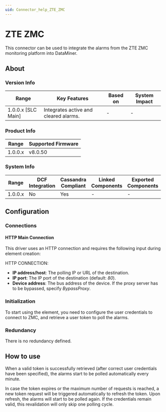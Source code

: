 ```yaml
---
uid: Connector_help_ZTE_ZMC
---
```


# ZTE ZMC

This connector can be used to integrate the alarms from the ZTE ZMC monitoring platform into DataMiner.

## About

### Version Info

| **Range**            | **Key Features**                      | **Based on** | **System Impact** |
|----------------------|---------------------------------------|--------------|-------------------|
| 1.0.0.x \[SLC Main\] | Integrates active and cleared alarms. | \-           | \-                |

### Product Info

| **Range** | **Supported Firmware** |
|-----------|------------------------|
| 1.0.0.x   | v8.0.50                |

### System Info

| **Range** | **DCF Integration** | **Cassandra Compliant** | **Linked Components** | **Exported Components** |
|-----------|---------------------|-------------------------|-----------------------|-------------------------|
| 1.0.0.x   | No                  | Yes                     | \-                    | \-                      |

## Configuration

### Connections

#### HTTP Main Connection

This driver uses an HTTP connection and requires the following input during element creation:

HTTP CONNECTION:

- **IP address/host**: The polling IP or URL of the destination.
- **IP port**: The IP port of the destination (default: *80*).
- **Device address**: The bus address of the device. If the proxy server has to be bypassed, specify *BypassProxy*.

### Initialization

To start using the element, you need to configure the user credentials to connect to ZMC, and retrieve a user token to poll the alarms.

### Redundancy

There is no redundancy defined.

## How to use

When a valid token is successfully retrieved (after correct user credentials have been specified), the alarms start to be polled automatically every minute.

In case the token expires or the maximum number of requests is reached, a new token request will be triggered automatically to refresh the token. Upon refresh, the alarms will start to be polled again. If the credentials remain valid, this revalidation will only skip one polling cycle.
